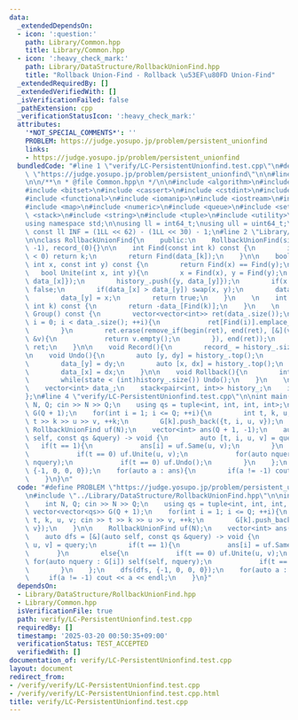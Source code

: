 ```yaml
---
data:
  _extendedDependsOn:
  - icon: ':question:'
    path: Library/Common.hpp
    title: Library/Common.hpp
  - icon: ':heavy_check_mark:'
    path: Library/DataStructure/RollbackUnionFind.hpp
    title: "Rollback Union-Find - Rollback \u53EF\u80FD Union-Find"
  _extendedRequiredBy: []
  _extendedVerifiedWith: []
  _isVerificationFailed: false
  _pathExtension: cpp
  _verificationStatusIcon: ':heavy_check_mark:'
  attributes:
    '*NOT_SPECIAL_COMMENTS*': ''
    PROBLEM: https://judge.yosupo.jp/problem/persistent_unionfind
    links:
    - https://judge.yosupo.jp/problem/persistent_unionfind
  bundledCode: "#line 1 \"verify/LC-PersistentUnionfind.test.cpp\"\n#define PROBLEM\
    \ \"https://judge.yosupo.jp/problem/persistent_unionfind\"\n\n#line 2 \"Library/Common.hpp\"\
    \n\n/**\n * @file Common.hpp\n */\n\n#include <algorithm>\n#include <array>\n\
    #include <bitset>\n#include <cassert>\n#include <cstdint>\n#include <deque>\n\
    #include <functional>\n#include <iomanip>\n#include <iostream>\n#include <limits>\n\
    #include <map>\n#include <numeric>\n#include <queue>\n#include <set>\n#include\
    \ <stack>\n#include <string>\n#include <tuple>\n#include <utility>\n#include <vector>\n\
    using namespace std;\n\nusing ll = int64_t;\nusing ull = uint64_t;\n\nconstexpr\
    \ const ll INF = (1LL << 62) - (1LL << 30) - 1;\n#line 2 \"Library/DataStructure/RollbackUnionFind.hpp\"\
    \n\nclass RollbackUnionFind{\n    public:\n    RollbackUnionFind(size_t n) : data_(n,\
    \ -1), record_(0){}\n\n    int Find(const int k) const {\n        if(data_[k]\
    \ < 0) return k;\n        return Find(data_[k]);\n    }\n\n    bool Same(const\
    \ int x, const int y) const {\n        return Find(x) == Find(y);\n    }\n\n \
    \   bool Unite(int x, int y){\n        x = Find(x), y = Find(y);\n        history_.push({x,\
    \ data_[x]});\n        history_.push({y, data_[y]});\n        if(x == y) return\
    \ false;\n        if(data_[x] > data_[y]) swap(x, y);\n        data_[x] += data_[y];\n\
    \        data_[y] = x;\n        return true;\n    }\n    \n    int Size(const\
    \ int k) const {\n        return -data_[Find(k)];\n    }\n    \n    vector<vector<int>>\
    \ Group() const {\n        vector<vector<int>> ret(data_.size());\n        for(int\
    \ i = 0; i < data_.size(); ++i){\n            ret[Find(i)].emplace_back(i);\n\
    \        }\n        ret.erase(remove_if(begin(ret), end(ret), [&](vector<int>\
    \ &v){\n            return v.empty();\n        }), end(ret));\n        return\
    \ ret;\n    }\n\n    void Record(){\n        record_ = history_.size();\n    }\n\
    \n    void Undo(){\n        auto [y, dy] = history_.top();\n        history_.pop();\n\
    \        data_[y] = dy;\n        auto [x, dx] = history_.top();\n        history_.pop();\n\
    \        data_[x] = dx;\n    }\n\n    void Rollback(){\n        int state = record_;\n\
    \        while(state < (int)history_.size()) Undo();\n    }\n    \n    private:\n\
    \    vector<int> data_;\n    stack<pair<int, int>> history_;\n    int record_;\n\
    };\n#line 4 \"verify/LC-PersistentUnionfind.test.cpp\"\n\nint main(){\n    int\
    \ N, Q; cin >> N >> Q;\n    using qs = tuple<int, int, int, int>;\n    vector<vector<qs>>\
    \ G(Q + 1);\n    for(int i = 1; i <= Q; ++i){\n        int t, k, u, v; cin >>\
    \ t >> k >> u >> v, ++k;\n        G[k].push_back({t, i, u, v});\n    }\n\n   \
    \ RollbackUnionFind uf(N);\n    vector<int> ans(Q + 1, -1);\n    auto dfs = [&](auto\
    \ self, const qs &query) -> void {\n        auto [t, i, u, v] = query;\n     \
    \   if(t == 1){\n            ans[i] = uf.Same(u, v);\n        }\n        else{\n\
    \            if(t == 0) uf.Unite(u, v);\n            for(auto nquery : G[i]) self(self,\
    \ nquery);\n            if(t == 0) uf.Undo();\n        }\n    };\n    dfs(dfs,\
    \ {-1, 0, 0, 0});\n    for(auto a : ans){\n        if(a != -1) cout << a << endl;\n\
    \    }\n}\n"
  code: "#define PROBLEM \"https://judge.yosupo.jp/problem/persistent_unionfind\"\n\
    \n#include \"../Library/DataStructure/RollbackUnionFind.hpp\"\n\nint main(){\n\
    \    int N, Q; cin >> N >> Q;\n    using qs = tuple<int, int, int, int>;\n   \
    \ vector<vector<qs>> G(Q + 1);\n    for(int i = 1; i <= Q; ++i){\n        int\
    \ t, k, u, v; cin >> t >> k >> u >> v, ++k;\n        G[k].push_back({t, i, u,\
    \ v});\n    }\n\n    RollbackUnionFind uf(N);\n    vector<int> ans(Q + 1, -1);\n\
    \    auto dfs = [&](auto self, const qs &query) -> void {\n        auto [t, i,\
    \ u, v] = query;\n        if(t == 1){\n            ans[i] = uf.Same(u, v);\n \
    \       }\n        else{\n            if(t == 0) uf.Unite(u, v);\n           \
    \ for(auto nquery : G[i]) self(self, nquery);\n            if(t == 0) uf.Undo();\n\
    \        }\n    };\n    dfs(dfs, {-1, 0, 0, 0});\n    for(auto a : ans){\n   \
    \     if(a != -1) cout << a << endl;\n    }\n}"
  dependsOn:
  - Library/DataStructure/RollbackUnionFind.hpp
  - Library/Common.hpp
  isVerificationFile: true
  path: verify/LC-PersistentUnionfind.test.cpp
  requiredBy: []
  timestamp: '2025-03-20 00:50:35+09:00'
  verificationStatus: TEST_ACCEPTED
  verifiedWith: []
documentation_of: verify/LC-PersistentUnionfind.test.cpp
layout: document
redirect_from:
- /verify/verify/LC-PersistentUnionfind.test.cpp
- /verify/verify/LC-PersistentUnionfind.test.cpp.html
title: verify/LC-PersistentUnionfind.test.cpp
---
```

